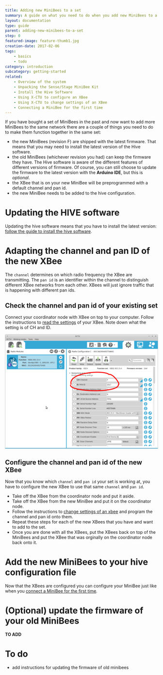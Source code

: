 ```yaml
---
title: Adding new MiniBees to a set
summary: A guide on what you need to do when you add new MiniBees to a set that you already have
layout: documentation
type: guide
parent: adding-new-minibees-to-a-set
step: 0
featured-image: feature-thumb1.jpg
creation-date: 2017-02-06
tags:
    - basics
    - todo
category: introduction
subcategory: getting-started
related:
    - Overview of the system
    - Unpacking the Sense/Stage MiniBee Kit
    - Install the Hive Software
    - Using X-CTU to configure an XBee
    - Using X-CTU to change settings of an XBee
    - Connecting a MiniBee for the first time
---
```


If you have bought a set of MiniBees in the past and now want to add more MiniBees to the same network there are a couple of things you need to do to make them function together in the same set:

- the new MiniBees (revision F) are shipped with the latest firmware. That means that you may need to install the latest version of the Hive software.
- the old MiniBees (whichever revision you had) can keep the firmware they have. The Hive software is aware of the different features of different versions of firmware. Of course, you can still choose to update the firmware to the latest version with the **Arduino IDE**, but this is *optional*.
- the XBee that is on your new MiniBee will be preprogrammed with a default channel and pan id.
- the new MiniBee needs to be added to the hive configuration.


# Updating the HIVE software

Updating the hive software means that you have to install the latest version: [follow the guide to install the hive software](install-the-hive-software).

# Adapting the channel and pan ID of the new XBee

The `channel` determines on which radio frequency the XBee are transmitting. The `pan id` is an identifier within the channel to distinguish different XBee networks from each other. XBees will just ignore traffic that is happening with different pan ids.


## Check the channel and pan id of your existing set

Connect your coordinator node with XBee on top to your computer. Follow the instructions to [read the settings](using-x-ctu-to-read-settings-of-an-xbee) of your XBee. Note down what the setting is of CH and ID.

![](/img/x-ctu-radio-settings-channel-panid.png)

## Configure the channel and pan id of the new XBee

Now that you know which `channel` and `pan id` your set is working at, you have to configure the new XBee to use that same `channel` and `pan id`.

- Take off the XBee from the coordinator node and put it aside.
- Take off the XBee from the new MiniBee and put it on the coordinator node.
- Follow the instructions to [change settings of an xbee](using-x-ctu-to-change-settings-of-an-xbee) and program the channel and pan id onto them.
- Repeat these steps for each of the new XBees that you have and want to add to the set.
- Once you are done with all the XBees, put the XBees back on top of the MiniBees and put the XBee that was orginally on the coordinator node back onto it.

# Add the new MiniBees to your hive configuration file

Now that the XBees are configured you can configure your MiniBee just like when you [connect a MiniBee for the first time](connecting-a-minibee-for-the-first-time).

# (Optional) update the firmware of your old MiniBees

**TO ADD**


# To do

- add instructions for updating the firmware of old minibees
